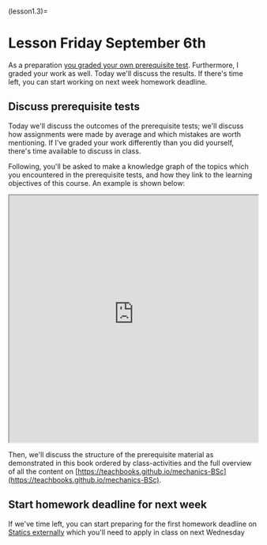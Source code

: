 ```{index} Prerequisite tests; discussion
```

(lesson1.3)=
# Lesson Friday September 6th

As a preparation [you graded your own prerequisite test](homework1.3). Furthermore, I graded your work as well. Today we'll discuss the results. If there's time left, you can start working on next week homework deadline.

## Discuss prerequisite tests
Today we'll discuss the outcomes of the prerequisite tests; we'll discuss how assignments were made by average and which mistakes are worth mentioning. If I've graded your work differently than you did yourself, there's time available to discuss in class.

Following, you'll be asked to make a knowledge graph of the topics which you encountered in the prerequisite tests, and how they link to the learning objectives of this course. An example is shown below:

<iframe allow="fullscreen" style="width: 100%!important; height: 500px;" src="https://prime-applets.ewi.tudelft.nl/graph/CTB1110-17/show2?lecture=1&view=all" allowfullscreen></iframe>

Then, we'll discuss the structure of the prerequisite material as demonstrated in this book ordered by class-activities and the full overview of all the content on [https://teachbooks.github.io/mechanics-BSc](https://teachbooks.github.io/mechanics-BSc).

## Start homework deadline for next week
If we've time left, you can start preparing for the first homework deadline on [Statics externally](homework2.2) which you'll need to apply in class on next Wednesday